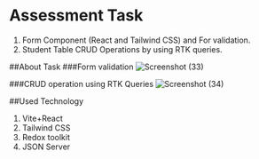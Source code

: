 # Assessment Task
1. Form Component (React and Tailwind CSS) and For validation.
2. Student Table CRUD Operations by using RTK queries.

##About Task
   ###Form validation
   ![Screenshot (33)](https://github.com/TAMILMANI1234/techsmew-assessment/assets/81792499/7c23bc66-65e5-4912-86a4-41ba5ef0eaa6)

   ###CRUD operation using RTK Queries
   ![Screenshot (34)](https://github.com/TAMILMANI1234/techsmew-assessment/assets/81792499/1efcb5c3-c463-4d68-8d1b-2428cb43f176)

   
 ##Used Technology
   1. Vite+React
   2. Tailwind CSS
   3. Redox toolkit
   4. JSON Server




   

